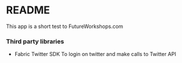 # README #

This app is a short test to FutureWorkshops.com

### Third party libraries ###

* Fabric Twitter SDK
To login on twitter and make calls to Twitter API